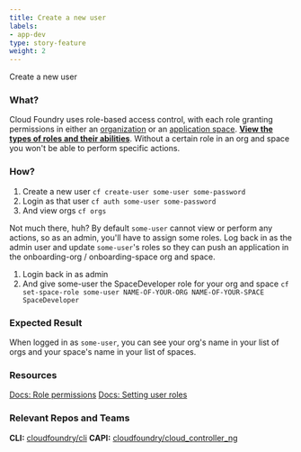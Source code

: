 ```yaml
---
title: Create a new user
labels:
- app-dev
type: story-feature
weight: 2
---
```


Create a new user
### What?
Cloud Foundry uses role-based access control, with each role granting permissions in either an [organization](https://docs.cloudfoundry.org/concepts/roles.html#orgs) or an [application space](https://docs.cloudfoundry.org/concepts/roles.html#spaces). **[View the types of roles and their abilities](https://docs.cloudfoundry.org/concepts/roles.html#roles)**. Without a certain role in an org and space you won't be able to perform specific actions.

### How?
1. Create a new user
`cf create-user some-user some-password`
1. Login as that user
`cf auth some-user some-password`
1.  And view orgs
`cf orgs`

Not much there, huh? By default `some-user` cannot view or perform any actions, so as an admin, you'll have to assign some roles. Log back in as the admin user and update `some-user`'s roles so they can push an application in the onboarding-org / onboarding-space org and space.
1. Login back in as admin
1. And give some-user the SpaceDeveloper role for your org and space
`cf set-space-role some-user NAME-OF-YOUR-ORG NAME-OF-YOUR-SPACE SpaceDeveloper`

### Expected Result
When logged in as `some-user`, you can see your org's name in your list of orgs and your space's name in your list of spaces.

### Resources
[Docs: Role permissions](https://docs.cloudfoundry.org/concepts/roles.html)
[Docs: Setting user roles](https://docs.cloudfoundry.org/concepts/roles.html#roles)

### Relevant Repos and Teams
**CLI:** [cloudfoundry/cli](https://github.com/cloudfoundry/cli)
**CAPI:** [cloudfoundry/cloud_controller_ng](https://github.com/cloudfoundry/cloud_controller_ng)